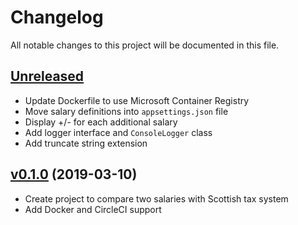 # Changelog

All notable changes to this project will be documented in this file.

## [Unreleased]

- Update Dockerfile to use Microsoft Container Registry
- Move salary definitions into `appsettings.json` file
- Display +/- for each additional salary
- Add logger interface and `ConsoleLogger` class
- Add truncate string extension

## [v0.1.0] (2019-03-10)

- Create project to compare two salaries with Scottish tax system
- Add Docker and CircleCI support

[Unreleased]: https://github.com/kitforbes/SalaryComparer/compare/v0.1.0...HEAD
[v0.1.0]: https://github.com/kitforbes/SalaryComparer/compare/e4b9ebb...v0.1.0
